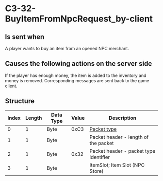# C3-32-BuyItemFromNpcRequest_by-client

## Is sent when

A player wants to buy an item from an opened NPC merchant.

## Causes the following actions on the server side

If the player has enough money, the item is added to the inventory and money is removed. Corresponding messages are sent back to the game client.

## Structure

| Index | Length | Data Type | Value | Description |
|-------|--------|-----------|-------|-------------|
| 0 | 1 |   Byte   | 0xC3  | [Packet type](PacketTypes.md) |
| 1 | 1 |    Byte   |      | Packet header - length of the packet |
| 2 | 1 |    Byte   | 0x32  | Packet header - packet type identifier |
| 3 | 1 | Byte |  | ItemSlot; Item Slot (NPC Store) |